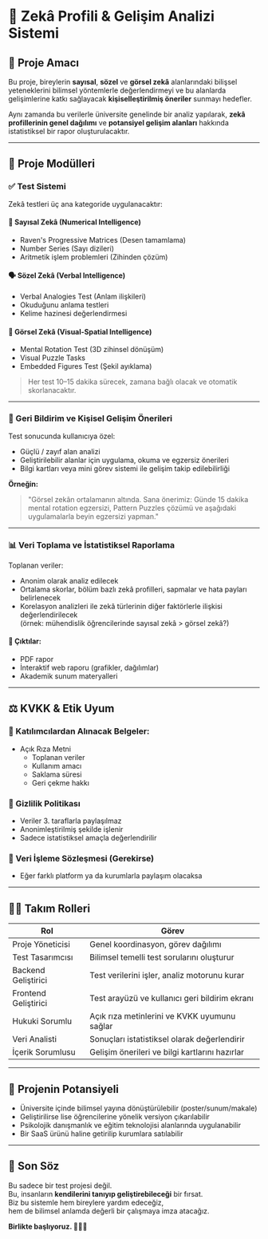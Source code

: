 # 🧠 Zekâ Profili & Gelişim Analizi Sistemi

## 🎯 Proje Amacı

Bu proje, bireylerin **sayısal**, **sözel** ve **görsel zekâ** alanlarındaki bilişsel yeteneklerini bilimsel yöntemlerle değerlendirmeyi ve bu alanlarda gelişimlerine katkı sağlayacak **kişiselleştirilmiş öneriler** sunmayı hedefler.

Aynı zamanda bu verilerle üniversite genelinde bir analiz yapılarak, **zekâ profillerinin genel dağılımı** ve **potansiyel gelişim alanları** hakkında istatistiksel bir rapor oluşturulacaktır.

---

## 📌 Proje Modülleri

### ✅ Test Sistemi

Zekâ testleri üç ana kategoride uygulanacaktır:

#### 🧮 Sayısal Zekâ (Numerical Intelligence)
- Raven's Progressive Matrices (Desen tamamlama)
- Number Series (Sayı dizileri)
- Aritmetik işlem problemleri (Zihinden çözüm)

#### 🗣️ Sözel Zekâ (Verbal Intelligence)
- Verbal Analogies Test (Anlam ilişkileri)
- Okuduğunu anlama testleri
- Kelime hazinesi değerlendirmesi

#### 🧩 Görsel Zekâ (Visual-Spatial Intelligence)
- Mental Rotation Test (3D zihinsel dönüşüm)
- Visual Puzzle Tasks
- Embedded Figures Test (Şekil ayıklama)

> Her test 10–15 dakika sürecek, zamana bağlı olacak ve otomatik skorlanacaktır.

---

### 💬 Geri Bildirim ve Kişisel Gelişim Önerileri

Test sonucunda kullanıcıya özel:

- Güçlü / zayıf alan analizi  
- Geliştirilebilir alanlar için uygulama, okuma ve egzersiz önerileri  
- Bilgi kartları veya mini görev sistemi ile gelişim takip edilebilirliği  

**Örneğin:**

> "Görsel zekân ortalamanın altında. Sana önerimiz: Günde 15 dakika mental rotation egzersizi, Pattern Puzzles çözümü ve aşağıdaki uygulamalarla beyin egzersizi yapman."

---

### 📊 Veri Toplama ve İstatistiksel Raporlama

Toplanan veriler:

- Anonim olarak analiz edilecek  
- Ortalama skorlar, bölüm bazlı zekâ profilleri, sapmalar ve hata payları belirlenecek  
- Korelasyon analizleri ile zekâ türlerinin diğer faktörlerle ilişkisi değerlendirilecek  
  (örnek: mühendislik öğrencilerinde sayısal zekâ > görsel zekâ?)

#### 📎 Çıktılar:
- PDF rapor  
- İnteraktif web raporu (grafikler, dağılımlar)  
- Akademik sunum materyalleri  

---

## ⚖️ KVKK & Etik Uyum

### 📝 Katılımcılardan Alınacak Belgeler:
- Açık Rıza Metni  
  - Toplanan veriler  
  - Kullanım amacı  
  - Saklama süresi  
  - Geri çekme hakkı  

### 🔐 Gizlilik Politikası
- Veriler 3. taraflarla paylaşılmaz  
- Anonimleştirilmiş şekilde işlenir  
- Sadece istatistiksel amaçla değerlendirilir  

### 📄 Veri İşleme Sözleşmesi (Gerekirse)
- Eğer farklı platform ya da kurumlarla paylaşım olacaksa  

---

## 🧑‍💻 Takım Rolleri

| Rol               | Görev                                                  |
|-------------------|---------------------------------------------------------|
| Proje Yöneticisi   | Genel koordinasyon, görev dağılımı                     |
| Test Tasarımcısı   | Bilimsel temelli test sorularını oluşturur             |
| Backend Geliştirici| Test verilerini işler, analiz motorunu kurar          |
| Frontend Geliştirici| Test arayüzü ve kullanıcı geri bildirim ekranı        |
| Hukuki Sorumlu     | Açık rıza metinlerini ve KVKK uyumunu sağlar           |
| Veri Analisti      | Sonuçları istatistiksel olarak değerlendirir           |
| İçerik Sorumlusu   | Gelişim önerileri ve bilgi kartlarını hazırlar         |

---

## 🚀 Projenin Potansiyeli

- Üniversite içinde bilimsel yayına dönüştürülebilir (poster/sunum/makale)  
- Geliştirilirse lise öğrencilerine yönelik versiyon çıkarılabilir  
- Psikolojik danışmanlık ve eğitim teknolojisi alanlarında uygulanabilir  
- Bir SaaS ürünü haline getirilip kurumlara satılabilir  

---

## 📣 Son Söz

Bu sadece bir test projesi değil.  
Bu, insanların **kendilerini tanıyıp geliştirebileceği** bir fırsat.  
Biz bu sistemle hem bireylere yardım edeceğiz,  
hem de bilimsel anlamda değerli bir çalışmaya imza atacağız.  

**Birlikte başlıyoruz. 👨‍🔬💡**
